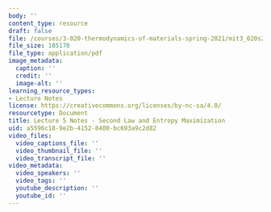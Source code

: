 ```yaml
---
body: ''
content_type: resource
draft: false
file: /courses/3-020-thermodynamics-of-materials-spring-2021/mit3_020s21_l05.pdf
file_size: 185170
file_type: application/pdf
image_metadata:
  caption: ''
  credit: ''
  image-alt: ''
learning_resource_types:
- Lecture Notes
license: https://creativecommons.org/licenses/by-nc-sa/4.0/
resourcetype: Document
title: Lecture 5 Notes - Second Law and Entropy Maximization
uid: a5596c18-9e2b-4152-8400-bc693a9c2d82
video_files:
  video_captions_file: ''
  video_thumbnail_file: ''
  video_transcript_file: ''
video_metadata:
  video_speakers: ''
  video_tags: ''
  youtube_description: ''
  youtube_id: ''
---
```

